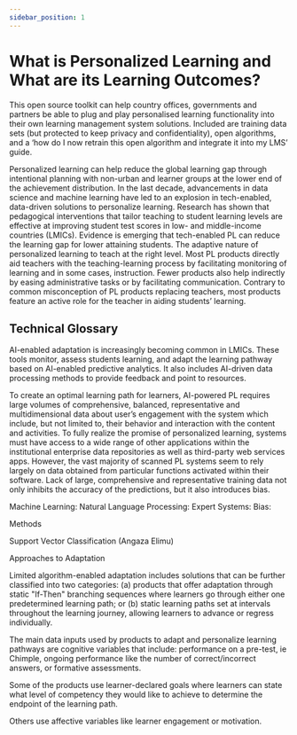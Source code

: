 ```yaml
---
sidebar_position: 1
---
```


# What is Personalized Learning and What are its Learning Outcomes?

This open source toolkit can help country offices, governments and partners be able to plug and play personalised learning functionality into their own learning management system solutions. Included are training data sets (but protected to keep privacy and confidentiality), open algorithms, and a ‘how do I now retrain this open algorithm and integrate it into my LMS’ guide.

Personalized learning can help reduce the global learning gap through intentional planning with non-urban and learner groups at the lower end of the achievement distribution. In the last decade, advancements in data science and machine learning have led to an explosion in tech-enabled, data-driven solutions to personalize learning. Research has shown that pedagogical interventions that tailor teaching to student learning levels are effective at improving student test scores in low- and middle-income countries (LMICs). Evidence is emerging that tech-enabled PL can reduce the learning gap for lower attaining students. The adaptive nature of personalized learning to teach at the right level. Most PL products directly aid teachers with the teaching-learning process by facilitating monitoring of learning and in some cases, instruction. Fewer products also help indirectly by easing administrative tasks or by facilitating communication. Contrary to common misconception of PL products replacing teachers, most products feature an active role for the teacher in aiding students’ learning.


## Technical Glossary

AI-enabled adaptation is increasingly becoming common in LMICs. These tools monitor, assess students learning, and adapt the learning pathway based on AI-enabled predictive analytics. It also includes AI-driven data processing methods to provide feedback and point to resources.

To create an optimal learning path for learners, AI-powered PL requires large volumes of comprehensive, balanced, representative and multidimensional data about user’s engagement with the system which include, but not limited to, their behavior and interaction with the content and activities. To fully realize the promise of personalized learning, systems must have access to a wide range of other applications within the institutional enterprise data repositories as well as third-party web services apps. However, the vast majority of scanned PL systems seem to rely largely on data obtained from particular functions activated within their software. Lack of large, comprehensive and representative training data not only inhibits the accuracy of the predictions, but it also introduces bias.

Machine Learning:
Natural Language Processing: 
Expert Systems:
Bias:

Methods

Support Vector Classification (Angaza Elimu)

Approaches to Adaptation

 Limited algorithm-enabled adaptation includes solutions that can be further classified into two categories: (a) products that offer adaptation through static "If-Then" branching sequences where learners go through either one predetermined learning path; or (b) static learning paths set at intervals throughout the learning journey, allowing learners to advance or regress individually. 
 
 The main data inputs used by products to adapt and personalize learning pathways are cognitive variables that include:
performance on a pre-test, ie Chimple, ongoing performance like the number of correct/incorrect answers, or 
formative assessments.

Some of the products use learner-declared goals where learners can state what level of competency they would like to achieve to determine the endpoint of the learning path. 

Others use affective variables like learner engagement or motivation. 

